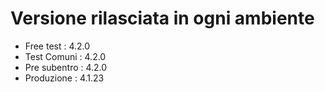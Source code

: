 # Versione rilasciata in ogni ambiente

- Free test : 4.2.0
- Test Comuni : 4.2.0
- Pre subentro : 4.2.0
- Produzione : 4.1.23
